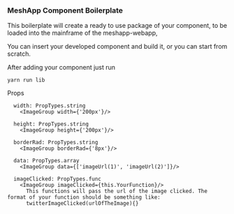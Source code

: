 ### MeshApp Component Boilerplate

This boilerplate will create a ready to use package of your component,
to be loaded into the mainframe of the meshapp-webapp,

You can insert your developed component and build it,
or you can start from scratch.

After adding your component just run

```
yarn run lib
```

Props

```
  width: PropTypes.string
    <ImageGroup width={'200px'}/>

  height: PropTypes.string
    <ImageGroup height={'200px'}/>

  borderRad: PropTypes.string
    <ImageGroup borderRad={'8px'}/>

  data: PropTypes.array
    <ImageGroup data={['imageUrl(1)', 'imageUrl(2)']}/>

  imageClicked: PropTypes.func
    <ImageGroup imageClicked={this.YourFunction}/>
      This functions will pass the url of the image clicked. The format of your function should be something like:
      twitterImageClicked(urlOfTheImage){}
```
